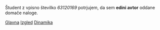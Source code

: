 Študent z vpisno številko _63120169_ potrjujem, da sem __edini avtor__ oddane domače naloge.

[Glavna](https://rawgit.com/mh7149/stroboskop/master/stroboskop.html)
[Izgled](https://rawgit.com/mh7149/stroboskop/izgled/stroboskop.html)
[Dinamika](https://rawgit.com/mh7149/stroboskop/dinamika/stroboskop.html)